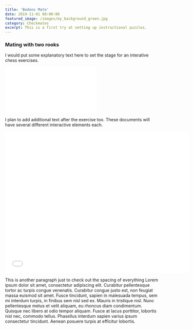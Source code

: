 ```yaml
---
title: 'Bodens Mate'
date: 2019-11-01 00:00:00
featured_image: /images/my_background_green.jpg
category: Checkmates
excerpt: This is a first try at setting up instructional puzzles.
---
```


### Mating with two rooks
I would put some explanatory text here to set the stage for an interative chess exercises.

<p class="responsiveGame">
<iframe allowTransparency="true" border="0" frameborder="0" src="//www.chess.com/emboard?id=6352908"></iframe>
</p>

I plan to add additional text after the exercise too. These documents will have several different interactive elements each.

<p class="responsiveGame">
<iframe allowtransparency="true" border="0" frameborder="0" height="465" width="603" src="//www.chess.com/emboard?id=6355378"></iframe>
</p>

This is another paragraph just to check out the spacing of everything Lorem ipsum dolor sit amet, consectetur adipiscing elit. Curabitur pellentesque tortor ac turpis congue venenatis. Curabitur congue justo est, non feugiat massa euismod sit amet. Fusce tincidunt, sapien in malesuada tempus, sem mi interdum turpis, in finibus sem nisl sed ex. Mauris in tristique nisl. Nunc pellentesque metus et velit aliquam, eu rhoncus diam condimentum. Quisque nec libero at odio tempor aliquam. Fusce at lacus porttitor, lobortis nisl nec, commodo tellus. Phasellus interdum sapien varius ipsum consectetur tincidunt. Aenean posuere turpis at efficitur lobortis. 
